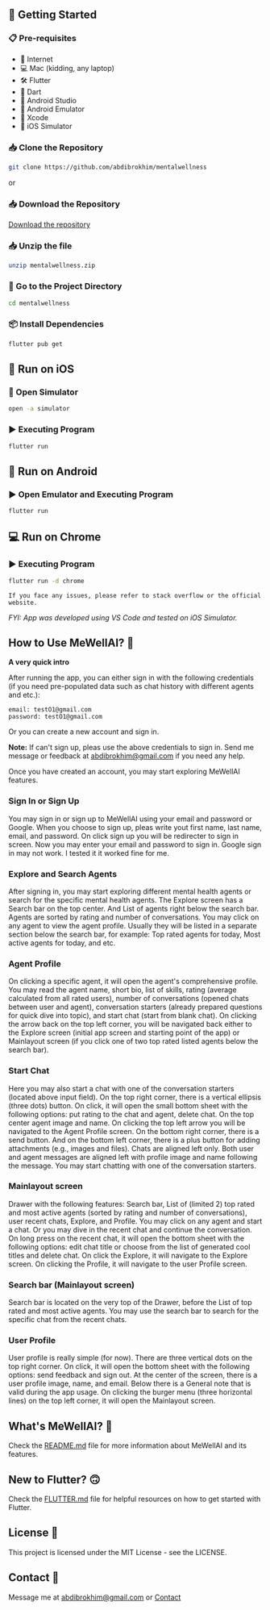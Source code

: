 ## 🚀 Getting Started

### 📋 Pre-requisites

- 🛜 Internet
- 💻 Mac (kidding, any laptop)
- 🛠 Flutter
- 🎯 Dart
- 📱 Android Studio
- 📱 Android Emulator
- 🍏 Xcode
- 🍏 iOS Simulator

### 📥 Clone the Repository

```bash
git clone https://github.com/abdibrokhim/mentalwellness
```

or 

### 📥 Download the Repository

[Download the repository]()

### 📥 Unzip the file

```bash
unzip mentalwellness.zip
```

### 📂 Go to the Project Directory

```bash
cd mentalwellness
```

### 📦 Install Dependencies

```bash
flutter pub get
```

## 🍏 Run on iOS

### 📱 Open Simulator

```bash
open -a simulator
```

### ▶️ Executing Program

```bash
flutter run
```

## 📱 Run on Android

### ▶️ Open Emulator and Executing Program

```bash
flutter run
```

## 💻 Run on Chrome

### ▶️ Executing Program

```bash
flutter run -d chrome
```

`If you face any issues, please refer to stack overflow or the official website.`

*FYI: App was developed using VS Code and tested on iOS Simulator.*

## How to Use MeWellAI? 👀

**A very quick intro**

After running the app, you can either sign in with the following credentials (if you need pre-populated data such as chat history with different agents and etc.):

```
email: testO1@gmail.com
password: testO1@gmail.com
```

Or you can create a new account and sign in.

**Note:** If can't sign up, pleas use the above credentials to sign in. Send me message or feedback at [abdibrokhim@gmail.com](mailto:abdibrokhim@gmail.com) if you need any help.

Once you have created an account, you may start exploring MeWellAI features.

### Sign In or Sign Up
You may sign in or sign up to MeWellAI using your email and password or Google. When you choose to sign up, pleas write yout first name, last name, email, and password. On click sign up you will be redirecter to sign in screen. Now you may enter your email and password to sign in. Google sign in may not work. I tested it it worked fine for me.

### Explore and Search Agents
After signing in, you may start exploring different mental health agents or search for the specific mental health agents. The Explore screen has a Search bar on the top center. And List of agents right below the search bar. Agents are sorted by rating and number of conversations. You may click on any agent to view the agent profile. Usually they will be listed in a separate section below the search bar, for example: Top rated agents for today, Most active agents for today, and etc.

### Agent Profile
On clicking a specific agent, it will open the agent's comprehensive profile. You may read the agent name, short bio, list of skills, rating (average calculated from all rated users), number of conversations (opened chats between user and agent), conversation starters (already prepared questions for quick dive into topic), and start chat (start from blank chat). On clicking the arrow back on the top left corner, you will be navigated back either to the Explore screen (initial app screen and starting point of the app) or Mainlayout screen (if you click one of two top rated listed agents below the search bar).

### Start Chat
Here you may also start a chat with one of the conversation starters (located above input field). On the top right corner, there is a vertical ellipsis (three dots) button. On click, it will open the small bottom sheet with the following options: put rating to the chat and agent, delete chat. On the top center agent image and name. On clicking the top left arrow you will be navigated to the Agent Profile screen. On the bottom right corner, there is a send button. And on the bottom left corner, there is a plus button for adding attachments (e.g., images and files). Chats are aligned left only. Both user and agent messages are aligned left with profile image and name following the message. You may start chatting with one of the conversation starters.

### Mainlayout screen
Drawer with the following features: Search bar, List of (limited 2) top rated and most active agents (sorted by rating and number of conversations), user recent chats, Explore, and Profile. You may click on any agent and start a chat. Or you may dive in the recent chat and continue the conversation. On long press on the recent chat, it will open the bottom sheet with the following options: edit chat title or choose from the list of generated cool titles and delete chat. On click the Explore, it will navigate to the Explore screen. On clicking the Profile, it will navigate to the user Profile screen.

### Search bar (Mainlayout screen)
Search bar is located on the very top of the Drawer, before the List of top rated and most active agents. You may use the search bar to search for the specific chat from the recent chats.

### User Profile
User profile is really simple (for now). There are three vertical dots on the top right corner. On click, it will open the bottom sheet with the following options: send feedback and sign out. At the center of the screen, there is a user profile image, name, and email. Below there is a General note that is valid during the app usage. On clicking the burger menu (three horizontal lines) on the top left corner, it will open the Mainlayout screen.

## What's MeWellAI? 📖
Check the [README.md](https://github.com/abdibrokhim/mentalwellness/blob/main/README.md) file for more information about MeWellAI and its features.

## New to Flutter? 🙃
Check the [FLUTTER.md](https://github.com/abdibrokhim/mentalwellness/blob/main/FLUTTER.md) file for helpful resources on how to get started with Flutter.

## License 📝
This project is licensed under the MIT License - see the LICENSE.

## Contact 📨
Message me at [abdibrokhim@gmail.com](mailto:abdibrokhim@gmail.com) or [Contact](https://abdibrokhim.vercel.app/contact)
